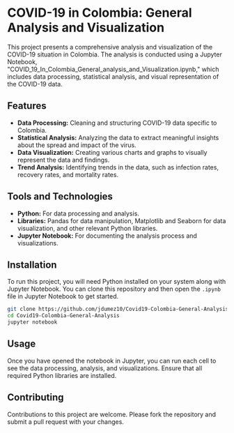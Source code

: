 # COVID-19 in Colombia: General Analysis and Visualization

This project presents a comprehensive analysis and visualization of the COVID-19 situation in Colombia. The analysis is conducted using a Jupyter Notebook, "COVID_19_In_Colombia_General_analysis_and_Visualization.ipynb," which includes data processing, statistical analysis, and visual representation of the COVID-19 data.

## Features
- **Data Processing:** Cleaning and structuring COVID-19 data specific to Colombia.
- **Statistical Analysis:** Analyzing the data to extract meaningful insights about the spread and impact of the virus.
- **Data Visualization:** Creating various charts and graphs to visually represent the data and findings.
- **Trend Analysis:** Identifying trends in the data, such as infection rates, recovery rates, and mortality rates.

## Tools and Technologies
- **Python:** For data processing and analysis.
- **Libraries:** Pandas for data manipulation, Matplotlib and Seaborn for data visualization, and other relevant Python libraries.
- **Jupyter Notebook:** For documenting the analysis process and visualizations.

## Installation
To run this project, you will need Python installed on your system along with Jupyter Notebook. You can clone this repository and then open the `.ipynb` file in Jupyter Notebook to get started.

```bash
git clone https://github.com/jdumez10/Covid19-Colombia-General-Analysis.git
cd Covid19-Colombia-General-Analysis
jupyter notebook
```
## Usage
Once you have opened the notebook in Jupyter, you can run each cell to see the data processing, analysis, and visualizations. Ensure that all required Python libraries are installed.

## Contributing
Contributions to this project are welcome. Please fork the repository and submit a pull request with your changes.
